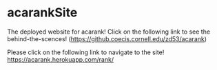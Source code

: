 # acarankSite
The deployed website for acarank! Click on the following link to see the behind-the-scences! (https://github.coecis.cornell.edu/zd53/acarank)

Please click on the following link to navigate to the site!
https://acarank.herokuapp.com/rank/

